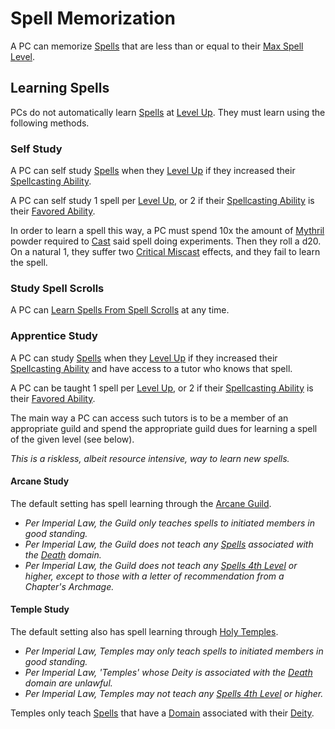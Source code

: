 # Spell Memorization

A PC can memorize [Spells](Spells.md) that are less than or equal to their [Max Spell Level](../Spells/Spell%20Level.md#Max%20Spell%20Level).

## Learning Spells

PCs do not automatically learn [Spells](Spells.md) at [Level Up](../../Player%20Characters/Derived%20Statistics/Level.md#Level%20Up). They must learn using the following methods.

### Self Study

A PC can self study [Spells](Spells.md) when they [Level Up](../../Player%20Characters/Derived%20Statistics/Level.md#Level%20Up) if they increased their [Spellcasting Ability](../The%20Spellcasting%20Disciplines/Spellcasting%20Ability.md).

A PC can self study 1 spell per [Level Up](../../Player%20Characters/Derived%20Statistics/Level.md#Level%20Up), or 2 if their [Spellcasting Ability](../The%20Spellcasting%20Disciplines/Spellcasting%20Ability.md) is their [Favored Ability](../../Player%20Characters/Favored%20Ability.md).

In order to learn a spell this way, a PC must spend 10x the amount of [Mythril](../Mythril.md) powder required to [Cast](Spellcasting.md) said spell doing experiments. Then they roll a d20. On a natural 1, they suffer two [Critical Miscast](../../Game%20Procedures/Dice%20Rolls/Critical%20Miscast.md) effects, and they fail to learn the spell.

### Study Spell Scrolls

A PC can [Learn Spells From Spell Scrolls](Spell%20Scrolls.md#Learning%20Spells%20From%20Spell%20Scrolls) at any time.

### Apprentice Study

A PC can study [Spells](Spells.md) when they [Level Up](../../Player%20Characters/Derived%20Statistics/Level.md#Level%20Up) if they increased their [Spellcasting Ability](../The%20Spellcasting%20Disciplines/Spellcasting%20Ability.md) and have access to a tutor who knows that spell.

A PC can be taught 1 spell per [Level Up](../../Player%20Characters/Derived%20Statistics/Level.md#Level%20Up), or 2 if their [Spellcasting Ability](../The%20Spellcasting%20Disciplines/Spellcasting%20Ability.md) is their [Favored Ability](../../Player%20Characters/Favored%20Ability.md).

The main way a PC can access such tutors is to be a member of an appropriate guild and spend the appropriate guild dues for learning a spell of the given level (see below).

*This is a riskless, albeit resource intensive, way to learn new spells.*

#### Arcane Study

The default setting has spell learning through the [Arcane Guild](../../Economy/Detailed%20Prices/Relevant%20Prices/Arcane%20Guild.md).

- *Per Imperial Law, the Guild only teaches spells to initiated members in good standing.*
- *Per Imperial Law, the Guild does not teach any [Spells](Spells.md) associated with the [Death](../Spell%20Domains/Death.md) domain.*
- *Per Imperial Law, the Guild does not teach any [Spells 4th Level](../Spells/Spell%20Level.md) or higher, except to those with a letter of recommendation from a Chapter's Archmage.*

#### Temple Study

The default setting also has spell learning through [Holy Temples](../../Economy/Detailed%20Prices/Relevant%20Prices/Holy%20Temple.md).

- *Per Imperial Law, Temples may only teach spells to initiated members in good standing.*
- *Per Imperial Law, 'Temples' whose Deity is associated with the [Death](../Spell%20Domains/Death.md) domain are unlawful.*
- *Per Imperial Law, Temples may not teach any [Spells 4th Level](../Spells/Spell%20Level.md) or higher.*

Temples only teach [Spells](Spells.md) that have a [Domain](../Spell%20Domains/Spell%20Domains.md) associated with their [Deity](../Deities/Deities.md).
